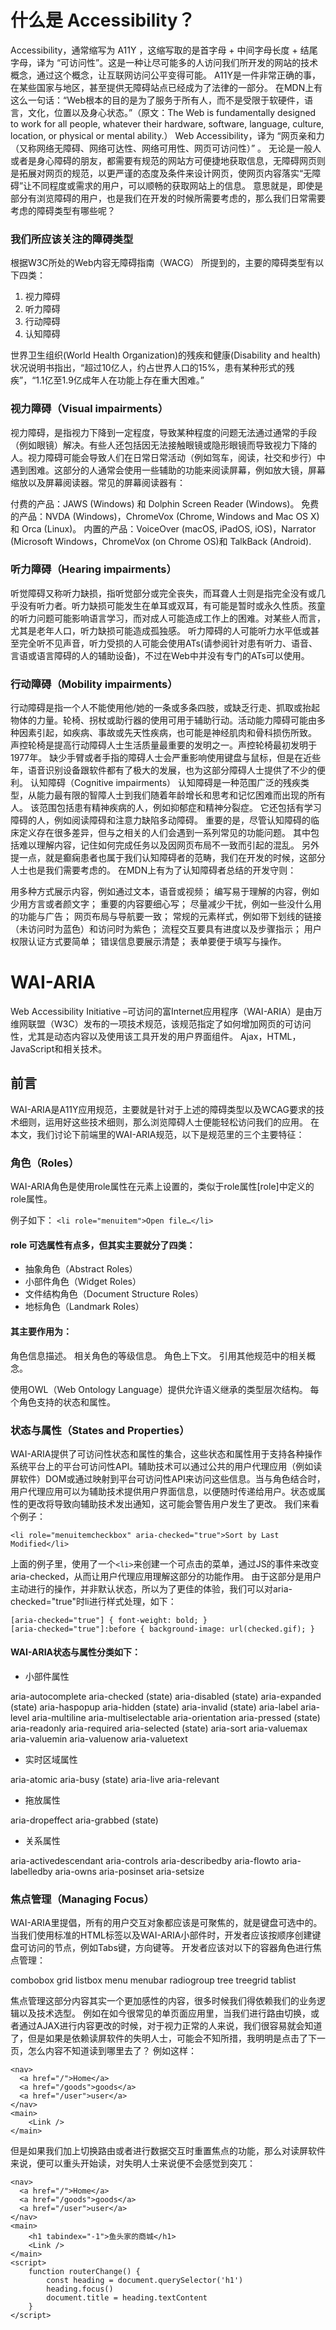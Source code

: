 # 什么是 Accessibility？
Accessibility，通常缩写为 A11Y ，这缩写取的是首字母 + 中间字母长度 + 结尾字母，译为 “可访问性”。这是一种让尽可能多的人访问我们所开发的网站的技术概念，通过这个概念，让互联网访问公平变得可能。
A11Y是一件非常正确的事，在某些国家与地区，甚至提供无障碍站点已经成为了法律的一部分。
在MDN上有这么一句话：“Web根本的目的是为了服务于所有人，而不是受限于软硬件，语言，文化，位置以及身心状态。”（原文：The Web is fundamentally designed to work for all people, whatever their hardware, software, language, culture, location, or physical or mental ability.）
Web Accessibility，译为 “网页亲和力（又称网络无障碍、网络可达性、网络可用性、网页可访问性）” 。
无论是一般人或者是身心障碍的朋友，都需要有规范的网站方可便捷地获取信息，无障碍网页则是拓展对网页的规范，以更严谨的态度及条件来设计网页，使网页内容落实“无障碍”让不同程度或需求的用户，可以顺畅的获取网站上的信息。
意思就是，即使是部分有浏览障碍的用户，也是我们在开发的时候所需要考虑的，那么我们日常需要考虑的障碍类型有哪些呢？

### 我们所应该关注的障碍类型

根据W3C所处的Web内容无障碍指南（WACG） 所提到的，主要的障碍类型有以下四类：

1. 视力障碍
2. 听力障碍
3. 行动障碍
4. 认知障碍

世界卫生组织(World Health Organization)的残疾和健康(Disability and health)状况说明书指出，“超过10亿人，约占世界人口的15%，患有某种形式的残疾”，“1.1亿至1.9亿成年人在功能上存在重大困难。”

### 视力障碍（Visual impairments）
视力障碍，是指视力下降到一定程度，导致某种程度的问题无法通过通常的手段（例如眼镜）解决。有些人还包括因无法接触眼镜或隐形眼镜而导致视力下降的人。视力障碍可能会导致人们在日常日常活动（例如驾车，阅读，社交和步行）中遇到困难。这部分的人通常会使用一些辅助的功能来阅读屏幕，例如放大镜，屏幕缩放以及屏幕阅读器。常见的屏幕阅读器有：

付费的产品：JAWS (Windows) 和 Dolphin Screen Reader (Windows)。
免费的产品：NVDA (Windows)，ChromeVox (Chrome, Windows and Mac OS X)和 Orca (Linux)。
内置的产品：VoiceOver (macOS, iPadOS, iOS)，Narrator (Microsoft Windows，ChromeVox (on Chrome OS)和 TalkBack (Android).

### 听力障碍（Hearing impairments）
听觉障碍又称听力缺损，指听觉部分或完全丧失，而耳聋人士则是指完全没有或几乎没有听力者。听力缺损可能发生在单耳或双耳，有可能是暂时或永久性质。孩童的听力问题可能影响语言学习，而对成人可能造成工作上的困难。对某些人而言，尤其是老年人口，听力缺损可能造成孤独感。
听力障碍的人可能听力水平低或甚至完全听不见声音，听力受损的人可能会使用ATs(请参阅针对患有听力、语音、言语或语言障碍的人的辅助设备)，不过在Web中并没有专门的ATs可以使用。
### 行动障碍（Mobility impairments）
行动障碍是指一个人不能使用他/她的一条或多条四肢，或缺乏行走、抓取或抬起物体的力量。轮椅、拐杖或助行器的使用可用于辅助行动。活动能力障碍可能由多种因素引起，如疾病、事故或先天性疾病，也可能是神经肌肉和骨科损伤所致。
声控轮椅是提高行动障碍人士生活质量最重要的发明之一。声控轮椅最初发明于1977年。
缺少手臂或者手指的障碍人士会严重影响使用键盘与鼠标，但是在近些年，语音识别设备跟软件都有了极大的发展，也为这部分障碍人士提供了不少的便利。
认知障碍（Cognitive impairments）
认知障碍是一种范围广泛的残疾类型，从能力最有限的智障人士到我们随着年龄增长和思考和记忆困难而出现的所有人。 该范围包括患有精神疾病的人，例如抑郁症和精神分裂症。 它还包括有学习障碍的人，例如阅读障碍和注意力缺陷多动障碍。 重要的是，尽管认知障碍的临床定义存在很多差异，但与之相关的人们会遇到一系列常见的功能问题。 其中包括难以理解内容，记住如何完成任务以及因网页布局不一致而引起的混乱。
另外提一点，就是癫痫患者也属于我们认知障碍者的范畴，我们在开发的时候，这部分人士也是我们需要考虑的。
在MDN上有为了认知障碍者总结的开发守则：

用多种方式展示内容，例如通过文本，语音或视频；
编写易于理解的内容，例如少用方言或者颜文字；
重要的内容要细心写；
尽量减少干扰，例如一些没什么用的功能与广告；
网页布局与导航要一致；
常规的元素样式，例如带下划线的链接（未访问时为蓝色）和访问时为紫色；
流程交互要具有进度以及步骤指示；
用户权限认证方式要简单；
错误信息要展示清楚；
表单要便于填写与操作。


# WAI-ARIA

Web Accessibility Initiative –可访问的富Internet应用程序（WAI-ARIA）是由万维网联盟（W3C）发布的一项技术规范，该规范指定了如何增加网页的可访问性，尤其是动态内容以及使用该工具开发的用户界面组件。 Ajax，HTML，JavaScript和相关技术。

## 前言
WAI-ARIA是A11Y应用规范，主要就是针对于上述的障碍类型以及WCAG要求的技术细则，运用好这些技术细则，那么浏览障碍人士便能轻松访问我们的应用。
在本文，我们讨论下前端里的WAI-ARIA规范，以下是规范里的三个主要特征：

### 角色（Roles）

WAI-ARIA角色是使用role属性在元素上设置的，类似于role属性[role]中定义的role属性。

例子如下：
```<li role="menuitem">Open file…</li>```


#### role 可选属性有点多，但其实主要就分了四类：

- 抽象角色（Abstract Roles）
- 小部件角色（Widget Roles）
- 文件结构角色（Document Structure Roles）
- 地标角色（Landmark Roles）

#### 其主要作用为：
角色信息描述。
相关角色的等级信息。
角色上下文。
引用其他规范中的相关概念。

使用OWL（Web Ontology Language）提供允许语义继承的类型层次结构。
每个角色支持的状态和属性。

### 状态与属性（States and Properties）
WAI-ARIA提供了可访问性状态和属性的集合，这些状态和属性用于支持各种操作系统平台上的平台可访问性API。辅助技术可以通过公共的用户代理应用（例如读屏软件）DOM或通过映射到平台可访问性API来访问这些信息。当与角色结合时，用户代理应用可以为辅助技术提供用户界面信息，以便随时传递给用户。状态或属性的更改将导致向辅助技术发出通知，这可能会警告用户发生了更改。
我们来看个例子：

```<li role="menuitemcheckbox" aria-checked="true">Sort by Last Modified</li>```

上面的例子里，使用了一个```<li>```来创建一个可点击的菜单，通过JS的事件来改变aria-checked，从而让用户代理应用理解这部分的功能作用。
由于这部分是用户主动进行的操作，并非默认状态，所以为了更佳的体验，我们可以对aria-checked="true"时li进行样式处理，如下：

```
[aria-checked="true"] { font-weight: bold; }
[aria-checked="true"]:before { background-image: url(checked.gif); }
```

#### WAI-ARIA状态与属性分类如下：

- 小部件属性

aria-autocomplete
aria-checked (state)
aria-disabled (state)
aria-expanded (state)
aria-haspopup
aria-hidden (state)
aria-invalid (state)
aria-label
aria-level
aria-multiline
aria-multiselectable
aria-orientation
aria-pressed (state)
aria-readonly
aria-required
aria-selected (state)
aria-sort
aria-valuemax
aria-valuemin
aria-valuenow
aria-valuetext


- 实时区域属性

aria-atomic
aria-busy (state)
aria-live
aria-relevant


- 拖放属性

aria-dropeffect
aria-grabbed (state)


- 关系属性

aria-activedescendant
aria-controls
aria-describedby
aria-flowto
aria-labelledby
aria-owns
aria-posinset
aria-setsize



### 焦点管理（Managing Focus）
WAI-ARIA里提倡，所有的用户交互对象都应该是可聚焦的，就是键盘可选中的。
当我们使用标准的HTML标签以及WAI-ARIA小部件时，开发者应该按顺序创建键盘可访问的节点，例如Tabs键，方向键等。
开发者应该对以下的容器角色进行焦点管理：

combobox
grid
listbox
menu
menubar
radiogroup
tree
treegrid
tablist

焦点管理这部分内容其实一个更加感性的内容，很多时候我们得依赖我们的业务逻辑以及技术选型。
例如在如今很常见的单页面应用里，当我们进行路由切换，或者通过AJAX进行内容更改的时候，对于视力正常的人来说，我们很容易就会知道了，但是如果是依赖读屏软件的失明人士，可能会不知所措，我明明是点击了下一页，怎么内容不知道读到哪里去了？
例如这样：

```
<nav>
  <a href="/">Home</a>
  <a href="/goods">goods</a>
  <a href="/user">user</a>
</nav>
<main>
    <Link />
</main>
```

但是如果我们加上切换路由或者进行数据交互时重置焦点的功能，那么对读屏软件来说，便可以重头开始读，对失明人士来说便不会感觉到突兀：
```
<nav>
  <a href="/">Home</a>
  <a href="/goods">goods</a>
  <a href="/user">user</a>
</nav>
<main>
    <h1 tabindex="-1">鱼头家的商城</h1>
    <Link />
</main>
<script>
    function routerChange() {
        const heading = document.querySelector('h1')
        heading.focus()
        document.title = heading.textContent
    }
</script>
```